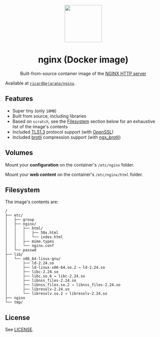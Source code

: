 <p align=center><img src=https://emojipedia-us.s3.dualstack.us-west-1.amazonaws.com/thumbs/320/apple/155/gear_2699.png width=120px></p>
<h1 align=center>nginx (Docker image)</h1>
<p align=center>Built-from-source container image of the <a href=https://nginx.org/>NGINX HTTP server</a></p>

Available at [`ricardbejarano/nginx`](https://hub.docker.com/r/ricardbejarano/nginx).


## Features

* Super tiny (only `18MB`)
* Built from source, including libraries
* Based on `scratch`, see the [Filesystem](#Filesystem) section below for an exhaustive list of the image's contents
* Included [TLS1.3](https://tools.ietf.org/html/rfc8446) protocol support (with [OpenSSL](https://www.openssl.org/))
* Included [brotli](https://github.com/google/brotli) compression support (with [ngx_brotli](https://github.com/google/ngx_brotli))


## Volumes

Mount your **configuration** on the container's `/etc/nginx` folder.

Mount your **web content** on the container's `/etc/nginx/html` folder.


## Filesystem

The image's contents are:

```
/
├── etc/
│   ├── group
│   ├── nginx/
│   │   ├── html/
│   │   │   ├── 50x.html
│   │   │   └── index.html
│   │   ├── mime.types
│   │   └── nginx.conf
│   └── passwd
├── lib/
│   └── x86_64-linux-gnu/
│       ├── ld-2.24.so
│       ├── ld-linux-x86-64.so.2 → ld-2.24.so
│       ├── libc-2.24.so
│       ├── libc.so.6 → libc-2.24.so
│       ├── libnss_files-2.24.so
│       ├── libnss_files.so.2 → libnss_files-2.24.so
│       ├── libresolv-2.24.so
│       └── libresolv.so.2 → libresolv-2.24.so
├── nginx
└── tmp/
```

## License

See [LICENSE](https://github.com/ricardbejarano/nginx/blob/master/LICENSE).
